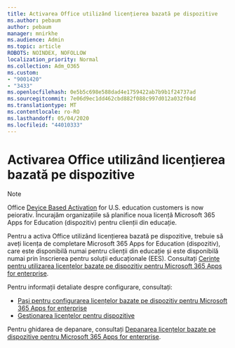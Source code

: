 ```yaml
---
title: Activarea Office utilizând licențierea bazată pe dispozitive
ms.author: pebaum
author: pebaum
manager: mnirkhe
ms.audience: Admin
ms.topic: article
ROBOTS: NOINDEX, NOFOLLOW
localization_priority: Normal
ms.collection: Adm_O365
ms.custom:
- "9001420"
- "3433"
ms.openlocfilehash: 0e5b5c698e588dad4e1759422ab7b9b1f24737ad
ms.sourcegitcommit: 7e06d9ec1dd462cbd882f088c997d012a032f04d
ms.translationtype: MT
ms.contentlocale: ro-RO
ms.lasthandoff: 05/04/2020
ms.locfileid: "44010333"
---
```

# <a name="activating-office-using-device-based-licensing"></a>Activarea Office utilizând licențierea bazată pe dispozitive

> [!NOTE]
> Office [Device Based Activation](https://aka.ms/officedba) for U.S. education customers is now peiorativ. Încurajăm organizațiile să planifice noua licență Microsoft 365 Apps for Education (dispozitiv) pentru clienții din educație.

Pentru a activa Office utilizând licențierea bazată pe dispozitive, trebuie să aveți licența de completare Microsoft 365 Apps for Education (dispozitiv), care este disponibilă numai pentru clienții din educație și este disponibilă numai prin înscrierea pentru soluții educaționale (EES). Consultați [Cerințe pentru utilizarea licențelor bazate pe dispozitiv pentru Microsoft 365 Apps for enterprise](https://docs.microsoft.com/deployoffice/device-based-licensing#requirements-for-using-device-based-licensing-for-microsoft-365-apps-for-enterprise).


Pentru informații detaliate despre configurare, consultați:

- [Pași pentru configurarea licențelor bazate pe dispozitiv pentru Microsoft 365 Apps for enterprise](https://docs.microsoft.com/deployoffice/device-based-licensing#steps-to-configure-device-based-licensing-for-microsoft-365-apps-for-enterprise)
- [Gestionarea licențelor pentru dispozitive](https://docs.microsoft.com/Office365/Admin/misc/manage-licenses-for-devices)

Pentru ghidarea de depanare, consultați [Depanarea licențelor bazate pe dispozitive pentru Microsoft 365 Apps for enterprise](https://docs.microsoft.com/deployoffice/device-based-licensing#troubleshoot-device-based-licensing-for-microsoft-365-apps-for-enterprise).
